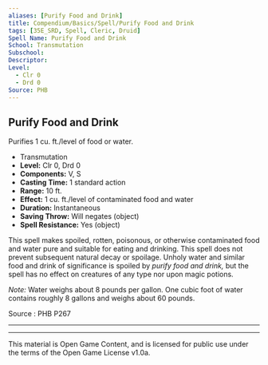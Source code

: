 ```yaml
---
aliases: [Purify Food and Drink]
title: Compendium/Basics/Spell/Purify Food and Drink
tags: [35E_SRD, Spell, Cleric, Druid]
Spell Name: Purify Food and Drink
School: Transmutation
Subschool: 
Descriptor: 
Level:
  - Clr 0
  - Drd 0
Source: PHB
---
```



## Purify Food and Drink

Purifies 1 cu. ft./level of food or water.

*   Transmutation
*   **Level:** Clr 0, Drd 0
*   **Components:** V, S
*   **Casting Time:** 1 standard action
*   **Range:** 10 ft.
*   **Effect:** 1 cu. ft./level of contaminated food and water
*   **Duration:** Instantaneous
*   **Saving Throw:** Will negates (object)
*   **Spell Resistance:** Yes (object)

<p>This spell makes spoiled, rotten, poisonous, or otherwise contaminated food and water pure and suitable for eating and drinking. This spell does not prevent subsequent natural decay or spoilage. Unholy water and similar food and drink of significance is spoiled by <i>purify food and drink,</i> but the spell has no effect on creatures of any type nor upon magic potions.</p><p><i>Note:</i> Water weighs about 8 pounds per gallon. One cubic foot of water contains roughly 8 gallons and weighs about 60 pounds.</p>

Source : PHB P267

---

---

This material is Open Game Content, and is licensed for public use under
the terms of the Open Game License v1.0a.
